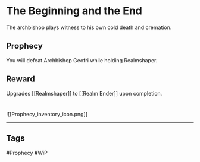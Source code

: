 # The Beginning and the End
The archbishop plays witness to his own cold death and cremation.
## Prophecy
You will defeat Archbishop Geofri while holding Realmshaper.
## Reward
Upgrades [[Realmshaper]] to [[Realm Ender]] upon completion. 

#
![[Prophecy_inventory_icon.png]]

---
## Tags
#Prophecy
#WiP 